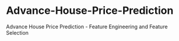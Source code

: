 # Advance-House-Price-Prediction
Advance House Price Prediction - Feature Engineering and Feature Selection
